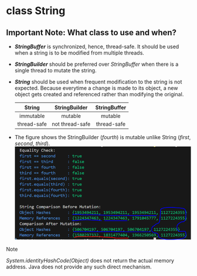 # class String

## Important Note: What class to use and when?

* ***StringBuffer*** is synchronized, hence, thread-safe. It should be used when a string is to be modified from multiple threads.

* ***StringBuilder*** should be preferred over *StringBuffer* when there is a single thread to mutate the string.

* ***String*** should be used when frequent modification to the string is not expected. Because everytime a change is made to its object, a new object gets created and referenced rather than modifying the original.

    | String       | StringBuilder   | StringBuffer |
    | :----------: | :-------------: | :----------: |
    | immutable    | mutable         | mutable      |
    | thread-safe  | not thread-safe | thread-safe  |

* The figure shows the StringBuilder (*fourth*) is mutable unlike String (*first*, *second*, *third*).
![String and StringBuilder](./outputs/String%20and%20String%20Builder.PNG)

> [!NOTE]
> *System.identityHashCode(Object)* does not return the actual memory address. Java does not provide any such direct mechanism.
